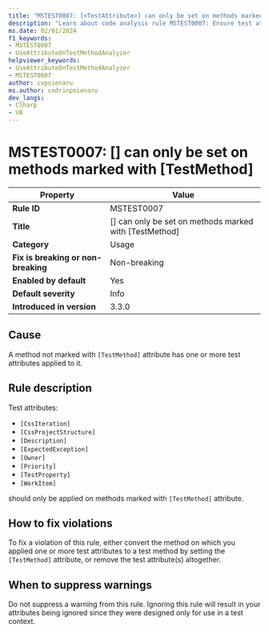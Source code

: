 ```yaml
---
title: "MSTEST0007: [<TestAttribute>] can only be set on methods marked with [TestMethod]"
description: "Learn about code analysis rule MSTEST0007: Ensure test attributes can only be set on methods marked with TestMethod attribute"
ms.date: 02/01/2024
f1_keywords:
- MSTEST0007
- UseAttributeOnTestMethodAnalyzer
helpviewer_keywords:
- UseAttributeOnTestMethodAnalyzer
- MSTEST0007
author: cvpoienaru
ms.author: codrinpoienaru
dev_langs:
- CSharp
- VB
---
```

# MSTEST0007: [<TestAttribute>] can only be set on methods marked with [TestMethod]

| Property                            | Value                                                                              |
|-------------------------------------|------------------------------------------------------------------------------------|
| **Rule ID**                         | MSTEST0007                                                                         |
| **Title**                           | [<TestAttribute>] can only be set on methods marked with [TestMethod] |
| **Category**                        | Usage                                                                              |
| **Fix is breaking or non-breaking** | Non-breaking                                                                       |
| **Enabled by default**              | Yes                                                                                |
| **Default severity**                | Info                                                                               |
| **Introduced in version**           | 3.3.0                                                                              |

## Cause

A method not marked with `[TestMethod]` attribute has one or more test attributes applied to it.

## Rule description

Test attributes:
- `[CssIteration]`
- `[CssProjectStructure]` 
- `[Description]`
- `[ExpectedException]`
- `[Owner]`
- `[Priority]`
- `[TestProperty]`
- `[WorkItem]`

should only be applied on methods marked with `[TestMethod]` attribute.

## How to fix violations

To fix a violation of this rule, either convert the method on which you applied one or more test attributes to a test method by setting the `[TestMethod]` attribute, or remove the test attribute(s) altogether.

## When to suppress warnings

Do not suppress a warning from this rule. Ignoring this rule will result in your attributes being ignored since they were designed only for use in a test context.
